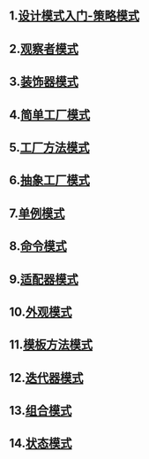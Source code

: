 ## 1.[设计模式入门-策略模式](1.设计模式入门-策略模式.md)

## 2.[观察者模式](2.观察者模式.md)

## 3.[装饰器模式](3.装饰器模式.md)

## 4.[简单工厂模式](4.简单工厂模式.md)

## 5.[工厂方法模式](5.工厂方法模式.md)

## 6.[抽象工厂模式](6.抽象工厂模式.md)

## 7.[单例模式](7.单例模式.md])

## 8.[命令模式](8.命令模式.md)

## 9.[适配器模式](9.适配器模式.md)

## 10.[外观模式](10.外观模式.md)

## 11.[模板方法模式](11.模板方法模式.md)

## 12.[迭代器模式](12.迭代器模式.md)

## 13.[组合模式](13.组合模式.md)

## 14.[状态模式](14.状态模式.md)